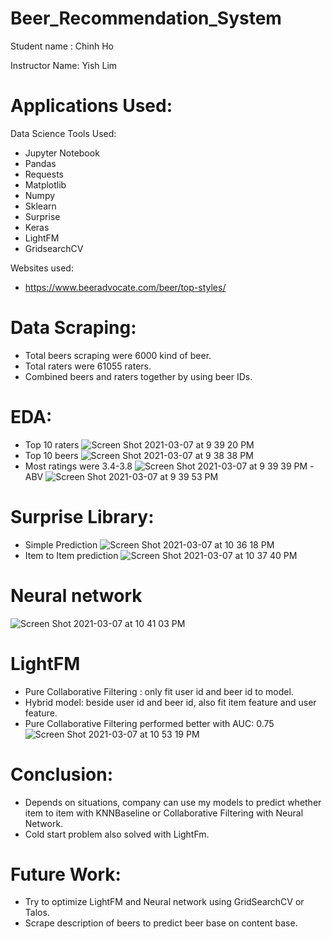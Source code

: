 # Beer_Recommendation_System
Student name : Chinh Ho

Instructor Name: Yish Lim

# Applications Used:

Data Science Tools Used:
- Jupyter Notebook
- Pandas
- Requests
- Matplotlib
- Numpy
- Sklearn
- Surprise
- Keras
- LightFM
- GridsearchCV

Websites used:

- https://www.beeradvocate.com/beer/top-styles/

# Data Scraping:

- Total beers scraping were 6000 kind of beer.
- Total raters were 61055 raters.
- Combined beers and raters together by using beer IDs.

# EDA:
- Top 10 raters
![Screen Shot 2021-03-07 at 9 39 20 PM](https://user-images.githubusercontent.com/72099238/110278218-733dfc80-7f9c-11eb-928d-05485f3d3906.png)
- Top 10 beers
![Screen Shot 2021-03-07 at 9 38 38 PM](https://user-images.githubusercontent.com/72099238/110278228-79cc7400-7f9c-11eb-978d-0ee08ffb7bf0.png)
- Most ratings were 3.4-3.8
![Screen Shot 2021-03-07 at 9 39 39 PM](https://user-images.githubusercontent.com/72099238/110278320-a7b1b880-7f9c-11eb-9b20-1b8cff4bbb6f.png)
-ABV
![Screen Shot 2021-03-07 at 9 39 53 PM](https://user-images.githubusercontent.com/72099238/110278327-a97b7c00-7f9c-11eb-899a-22b3c51115f0.png)

# Surprise Library:
- Simple Prediction
![Screen Shot 2021-03-07 at 10 36 18 PM](https://user-images.githubusercontent.com/72099238/110278450-e2b3ec00-7f9c-11eb-9be3-9525ab810073.png)
- Item to Item prediction
![Screen Shot 2021-03-07 at 10 37 40 PM](https://user-images.githubusercontent.com/72099238/110278464-e9426380-7f9c-11eb-8b15-2a2230eeea47.png)

# Neural network

![Screen Shot 2021-03-07 at 10 41 03 PM](https://user-images.githubusercontent.com/72099238/110278538-0d05a980-7f9d-11eb-8725-ec44ea4f525a.png)

# LightFM

- Pure Collaborative Filtering : only fit user id and beer id to model.
- Hybrid model: beside user id and beer id, also fit item feature and user feature. 
- Pure Collaborative Filtering performed better with AUC: 0.75
![Screen Shot 2021-03-07 at 10 53 19 PM](https://user-images.githubusercontent.com/72099238/110278609-29a1e180-7f9d-11eb-82fe-f02b6f505834.png)

# Conclusion:

- Depends on situations, company can use my models to predict whether item to item with KNNBaseline or Collaborative Filtering with Neural Network.
- Cold start problem also solved with LightFm.

# Future Work:

- Try to optimize LightFM and Neural network using GridSearchCV or Talos.
- Scrape description of beers to predict beer base on content base.





